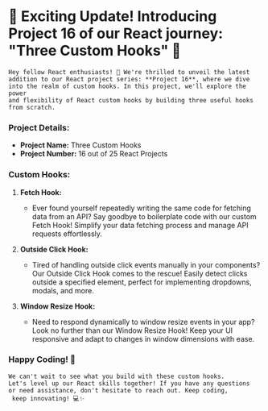 # 🚀 Exciting Update! Introducing Project 16 of our React journey: "Three Custom Hooks" 🎉

```
Hey fellow React enthusiasts! 👋 We're thrilled to unveil the latest 
addition to our React project series: **Project 16**, where we dive 
into the realm of custom hooks. In this project, we'll explore the power
and flexibility of React custom hooks by building three useful hooks
from scratch.
```

### Project Details:
- **Project Name:** Three Custom Hooks
- **Project Number:** 16 out of 25 React Projects

### Custom Hooks:
1. **Fetch Hook:**
   - Ever found yourself repeatedly writing the same code for fetching data from an API? Say goodbye to boilerplate code with our custom Fetch Hook! Simplify your data fetching process and manage API requests effortlessly.

2. **Outside Click Hook:**
   - Tired of handling outside click events manually in your components? Our Outside Click Hook comes to the rescue! Easily detect clicks outside a specified element, perfect for implementing dropdowns, modals, and more.

3. **Window Resize Hook:**
   - Need to respond dynamically to window resize events in your app? Look no further than our Window Resize Hook! Keep your UI responsive and adapt to changes in window dimensions with ease.


### Happy Coding! 🚀
```	
We can't wait to see what you build with these custom hooks. 
Let's level up our React skills together! If you have any questions 
or need assistance, don't hesitate to reach out. Keep coding,
 keep innovating! 💻✨
```
